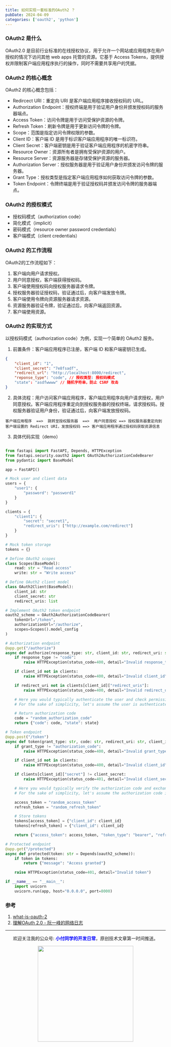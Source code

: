 ```yaml
---
title: 如何实现一套标准的OAuth2 ？
pubDate: 2024-04-09
categories: ['oauth2', 'python']
---
```


### OAuth2 是什么

OAuth2.0 是目前行业标准的在线授权协议，用于允许一个网站或应用程序在用户授权的情况下访问其他 web apps 托管的资源。它基于 Access Tokens，提供授权并限制客户端应用程序执行的操作，同时不需要共享用户的凭据。

### OAuth2 的核心概念

OAuth2 的核心概念包括：
- Redircect URI：重定向 URI 是客户端应用程序接收授权码的 URL。
- Authorization Endpoint：授权终端是用于验证用户身份并颁发授权码的服务器端点。
- Access Token：访问令牌是用于访问受保护资源的令牌。
- Refresh Token：刷新令牌是用于更新访问令牌的令牌。
- Scope：范围是指定访问令牌权限的参数。
- Client ID：客户端 ID 是用于标识客户端应用程序的唯一标识符。
- Client Secret：客户端密钥是用于验证客户端应用程序的机密字符串。
- Resource Owner：资源所有者是拥有受保护资源的用户。
- Resource Server：资源服务器是存储受保护资源的服务器。
- Authorization Server：授权服务器是用于验证用户身份并颁发访问令牌的服务器。
- Grant Type：授权类型是指定客户端应用程序如何获取访问令牌的参数。
- Token Endpoint：令牌终端是用于验证授权码并颁发访问令牌的服务器端点。

### OAuth2 的授权模式

- 授权码模式（authorization code）
- 简化模式（implicit）
- 密码模式（resource owner password credentials）
- 客户端模式（client credentials）


### OAuth2 的工作流程

OAuth2的工作流程如下：
1. 客户端向用户请求授权。
2. 用户同意授权，客户端获得授权码。
3. 客户端使用授权码向授权服务器请求令牌。
4. 授权服务器验证授权码，验证通过后，向客户端发放令牌。
5. 客户端使用令牌向资源服务器请求资源。
6. 资源服务器验证令牌，验证通过后，向客户端返回资源。
7. 客户端使用资源。


### OAuth2 的实现方式

以授权码模式（authorization code）为例，实现一个简单的 OAuth2 服务。

1. 前置条件：客户端应用程序已注册，客户端 ID 和客户端密钥已生成。
```json
{
    "client_id": "1",
    "client_secret": "7e8fsadf",
    "redirect_url": "http://localhost:8000/redirect",
    "reponse_type": "code", // 授权类型: 授权码模式
    "state": "asdfwwww" // 随机字符串，防止 CSRF 攻击
}
```

2. 具体流程：用户访问客户端应用程序，客户端应用程序向用户请求授权，用户同意授权。客户端应用程序重定向到授权服务器的授权终端，请求授权码。授权服务器验证用户身份，验证通过后，向客户端发放授权码。

```
客户端应用程序  ==>  跳转至授权服务器  ==>  用户同意授权 ==> 授权服务器重定向到客户端设置的 Redirect URI，发放授权码 ==> 客户端应用程序通过授权码获取资源信息
```

3. 具体代码实现（demo）

```python

from fastapi import FastAPI, Depends, HTTPException
from fastapi.security.oauth2 import OAuth2AuthorizationCodeBearer
from pydantic import BaseModel

app = FastAPI()

# Mock user and client data
users = {
    "user1": {
        "password": "password1"
    }
}

clients = {
    "client1": {
        "secret": "secret1",
        "redirect_uris": ["http://example.com/redirect"]
    }
}

# Mock token storage
tokens = {}

# Define OAuth2 scopes
class Scopes(BaseModel):
    read: str = "Read access"
    write: str = "Write access"

# Define OAuth2 client model
class OAuth2Client(BaseModel):
    client_id: str
    client_secret: str
    redirect_uris: list

# Implement OAuth2 token endpoint
oauth2_scheme = OAuth2AuthorizationCodeBearer(
    tokenUrl="/token",
    authorizationUrl="/authorize",
    scopes=Scopes().model_config
)

# Authorization endpoint
@app.get("/authorize")
async def authorize(response_type: str, client_id: str, redirect_uri: str, state: str):
    if response_type != "code":
        raise HTTPException(status_code=400, detail="Invalid response_type")

    if client_id not in clients:
        raise HTTPException(status_code=400, detail="Invalid client_id")

    if redirect_uri not in clients[client_id]["redirect_uris"]:
        raise HTTPException(status_code=400, detail="Invalid redirect_uri")

    # Here you would typically authenticate the user and check permissions
    # For the sake of simplicity, let's assume the user is authenticated

    # Return authorization code
    code = "random_authorization_code"
    return {"code": code, "state": state}

# Token endpoint
@app.post("/token")
async def token(grant_type: str, code: str, redirect_uri: str, client_id: str, client_secret: str):
    if grant_type != "authorization_code":
        raise HTTPException(status_code=400, detail="Invalid grant_type")

    if client_id not in clients:
        raise HTTPException(status_code=400, detail="Invalid client_id")

    if clients[client_id]["secret"] != client_secret:
        raise HTTPException(status_code=401, detail="Invalid client_secret")

    # Here you would typically verify the authorization code and exchange it for an access token
    # For the sake of simplicity, let's assume the authorization code is valid

    access_token = "random_access_token"
    refresh_token = "random_refresh_token"

    # Store tokens
    tokens[access_token] = {"client_id": client_id}
    tokens[refresh_token] = {"client_id": client_id}

    return {"access_token": access_token, "token_type": "bearer", "refresh_token": refresh_token}

# Protected endpoint
@app.get("/protected")
async def protected(token: str = Depends(oauth2_scheme)):
    if token in tokens:
        return {"message": "Access granted"}

    raise HTTPException(status_code=401, detail="Invalid token")

if __name__ == "__main__":
    import uvicorn
    uvicorn.run(app, host="0.0.0.0", port=8000)


```


### 参考

1. [what-is-oauth-2](https://auth0.com/intro-to-iam/what-is-oauth-2)
2. [理解OAuth 2.0 - 阮一峰的网络日志](https://www.ruanyifeng.com/blog/2014/05/oauth_2_0.html)


---

<center>
	<p>欢迎关注我的公众号: <span style="font-weight: 600;color: blue;">小付同学的开发日常</span>，原创技术文章第一时间推送。</p>
    <img src="https://pic.ziyuan.wang/user/guest/2024/01/傅1_1932a233b5837.jpeg" style="width: 300px;">
</center>
